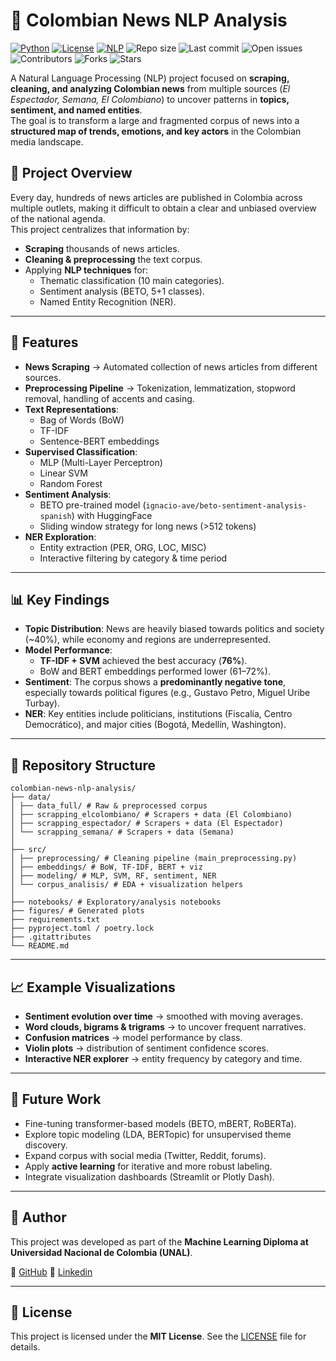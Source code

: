 # 📰 Colombian News NLP Analysis

[![Python](https://img.shields.io/badge/python-3.10%2B-blue)](https://www.python.org/)
[![License](https://img.shields.io/badge/license-MIT-green)](LICENSE)
[![NLP](https://img.shields.io/badge/NLP-Spanish%20News-orange)]()
![Repo size](https://img.shields.io/github/repo-size/pablo-reyes8/colombian-news-nlp-analysis)
![Last commit](https://img.shields.io/github/last-commit/pablo-reyes8/colombian-news-nlp-analysis)
![Open issues](https://img.shields.io/github/issues/pablo-reyes8/colombian-news-nlp-analysis)
![Contributors](https://img.shields.io/github/contributors/pablo-reyes8/colombian-news-nlp-analysis)
![Forks](https://img.shields.io/github/forks/pablo-reyes8/colombian-news-nlp-analysis?style=social)
![Stars](https://img.shields.io/github/stars/pablo-reyes8/colombian-news-nlp-analysis?style=social)

A Natural Language Processing (NLP) project focused on **scraping, cleaning, and analyzing Colombian news** from multiple sources (_El Espectador, Semana, El Colombiano_) to uncover patterns in **topics, sentiment, and named entities**.  
The goal is to transform a large and fragmented corpus of news into a **structured map of trends, emotions, and key actors** in the Colombian media landscape.

## 📌 Project Overview

Every day, hundreds of news articles are published in Colombia across multiple outlets, making it difficult to obtain a clear and unbiased overview of the national agenda.  
This project centralizes that information by:

- **Scraping** thousands of news articles.
- **Cleaning & preprocessing** the text corpus.
- Applying **NLP techniques** for:
  - Thematic classification (10 main categories).
  - Sentiment analysis (BETO, 5+1 classes).
  - Named Entity Recognition (NER).

---

## 🚀 Features

- **News Scraping** → Automated collection of news articles from different sources.  
- **Preprocessing Pipeline** → Tokenization, lemmatization, stopword removal, handling of accents and casing.  
- **Text Representations**:
  - Bag of Words (BoW)
  - TF-IDF
  - Sentence-BERT embeddings  
- **Supervised Classification**:
  - MLP (Multi-Layer Perceptron)
  - Linear SVM
  - Random Forest  
- **Sentiment Analysis**:
  - BETO pre-trained model (`ignacio-ave/beto-sentiment-analysis-spanish`) with HuggingFace
  - Sliding window strategy for long news (>512 tokens)
- **NER Exploration**:
  - Entity extraction (PER, ORG, LOC, MISC)
  - Interactive filtering by category & time period  

---

## 📊 Key Findings

- **Topic Distribution**: News are heavily biased towards politics and society (~40%), while economy and regions are underrepresented.  
- **Model Performance**:
  - **TF-IDF + SVM** achieved the best accuracy (**76%**).
  - BoW and BERT embeddings performed lower (61–72%).  
- **Sentiment**: The corpus shows a **predominantly negative tone**, especially towards political figures (e.g., Gustavo Petro, Miguel Uribe Turbay).  
- **NER**: Key entities include politicians, institutions (Fiscalía, Centro Democrático), and major cities (Bogotá, Medellín, Washington).

---

## 📂 Repository Structure


```plaintext
colombian-news-nlp-analysis/
├── data/
│ ├── data_full/ # Raw & preprocessed corpus
│ ├── scrapping_elcolombiano/ # Scrapers + data (El Colombiano)
│ ├── scrapping_espectador/ # Scrapers + data (El Espectador)
│ └── scrapping_semana/ # Scrapers + data (Semana)
│
├── src/
│ ├── preprocessing/ # Cleaning pipeline (main_preprocessing.py)
│ ├── embeddings/ # BoW, TF-IDF, BERT + viz
│ ├── modeling/ # MLP, SVM, RF, sentiment, NER
│ └── corpus_analisis/ # EDA + visualization helpers
│
├── notebooks/ # Exploratory/analysis notebooks
├── figures/ # Generated plots
├── requirements.txt
├── pyproject.toml / poetry.lock
├── .gitattributes
└── README.md
```



---
## 📈 Example Visualizations

- **Sentiment evolution over time** → smoothed with moving averages.  
- **Word clouds, bigrams & trigrams** → to uncover frequent narratives.  
- **Confusion matrices** → model performance by class.  
- **Violin plots** → distribution of sentiment confidence scores.  
- **Interactive NER explorer** → entity frequency by category and time.  

---

## 🔮 Future Work

- Fine-tuning transformer-based models (BETO, mBERT, RoBERTa).  
- Explore topic modeling (LDA, BERTopic) for unsupervised theme discovery.  
- Expand corpus with social media (Twitter, Reddit, forums).  
- Apply **active learning** for iterative and more robust labeling.  
- Integrate visualization dashboards (Streamlit or Plotly Dash).  

---

## 👤 Author

This project was developed as part of the **Machine Learning Diploma at Universidad Nacional de Colombia (UNAL)**.  

🔗 [GitHub](https://github.com/pablo-reyes8)
🔗 [Linkedin](https://www.linkedin.com/in/pablo-alejandro-reyes-granados/)

---

## 📜 License

This project is licensed under the **MIT License**. See the [LICENSE](LICENSE) file for details.

